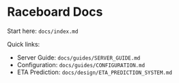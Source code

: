# Raceboard Docs

Start here: `docs/index.md`

Quick links:
- Server Guide: `docs/guides/SERVER_GUIDE.md`
- Configuration: `docs/guides/CONFIGURATION.md`
- ETA Prediction: `docs/design/ETA_PREDICTION_SYSTEM.md`
